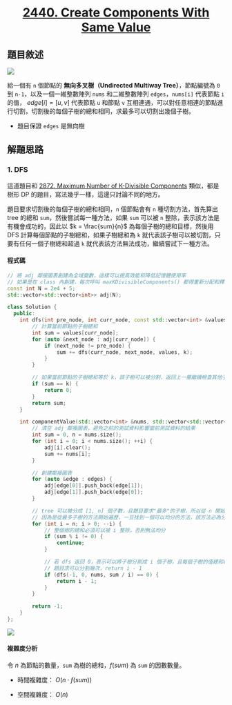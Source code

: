 # <center> [2440. Create Components With Same Value](https://leetcode.com/problems/create-components-with-same-value/description/) </center>

## 題目敘述

[![](https://i.imgur.com/pJPtyn2.png)](https://i.imgur.com/pJPtyn2.png)

給一個有 `n` 個節點的 **無向多叉樹（Undirected Multiway Tree）**，節點編號為 `0` 到 `n-1`，以及一個一維整數陣列 `nums` 和二維整數陣列 `edges`，`nums[i]` 代表節點 `i` 的值， $edge[i] = [u, v]$ 代表節點 `u` 和節點 `v` 互相連通，可以對任意相連的節點進行切割，切割後的每個子樹的總和相同，求最多可以切割出幾個子樹。

- 題目保證 `edges` 是無向樹

## 解題思路

### 1. DFS

這道題目和 [2872. Maximum Number of K-Divisible Components](https://leetcode.com/problems/maximum-number-of-k-divisible-components/description/) 類似，都是樹形 DP 的題目，寫法幾乎一樣，這邊只討論不同的地方。

題目要求切割後的每個子樹的總和相同，`n` 個節點會有 `n` 種切割方法，首先算出 tree 的總和 `sum`，然後嘗試每一種方法，如果 `sum` 可以被 `n` 整除，表示該方法是有機會成功的，因此以 $k = \frac{sum}{n}$ 為每個子樹的總和目標，然後用 DFS 計算每個節點的子樹總和，如果子樹總和為 `k` 就代表該子樹可以被切割，只要有任何一個子樹總和超過 `k` 就代表該方法無法成功，繼續嘗試下一種方法。

#### 程式碼

```cpp {.line-numbers}
// 將 adj 鄰接圖表創建為全域變數，這樣可以提高效能和降低記憶體使用率
// 如果是在 class 內創建，每次呼叫 maxKDivisibleComponents() 都得重新分配和釋放記憶體
const int N = 2e4 + 5;
std::vector<std::vector<int>> adj(N);

class Solution {
  public:
    int dfs(int pre_node, int curr_node, const std::vector<int> &values, const int &k) {
        // 計算當前節點的子樹總和
        int sum = values[curr_node];
        for (auto &next_node : adj[curr_node]) {
            if (next_node != pre_node) {
                sum += dfs(curr_node, next_node, values, k);
            }
        }

        // 如果當前節點的子樹總和等於 k，該子樹可以被分割，返回上一層繼續檢查其他子樹
        if (sum == k) {
            return 0;
        }
        return sum;
    }

    int componentValue(std::vector<int> &nums, std::vector<std::vector<int>> &edges) {
        // 清空 adj 鄰接圖表，避免之前的測試資料影響當前測試資料的結果
        int sum = 0, n = nums.size();
        for (int i = 0; i < nums.size(); ++i) {
            adj[i].clear();
            sum += nums[i];
        }

        // 創建鄰接圖表
        for (auto &edge : edges) {
            adj[edge[0]].push_back(edge[1]);
            adj[edge[1]].push_back(edge[0]);
        }

        // tree 可以被分成 [1, n] 個子數，且題目要求"最多"的子樹，所以從 n 開始遍歷到 1
        // 因為是從最多子樹的方法開始遍歷，一旦找到一個可以均分的方法，該方法必為分割最多子樹的方法，可以直接跳出迴圈
        for (int i = n; i > 0; --i) {
            // 整個樹的總和必須可以被 i 整除，否則無法均分
            if (sum % i != 0) {
                continue;
            }

            // 若 dfs 返回 0，表示可以將子樹分割成 i 個子樹，且每個子樹的值總和相等
            // 題目求可以分割幾次，return i - 1
            if (dfs(-1, 0, nums, sum / i) == 0) {
                return i - 1;
            }
        }

        return -1;
    }
};
```

[![](https://i.imgur.com/PX09UJ5.png)](https://i.imgur.com/PX09UJ5.png)

#### 複雜度分析

令 $n$ 為節點的數量，`sum` 為樹的總和，$f(sum)$ 為 `sum` 的因數數量。

- 時間複雜度： $O(n \cdot f(sum))$

- 空間複雜度： $O(n)$

